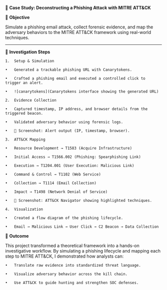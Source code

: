 🎯 **Case Study: Deconstructing a Phishing Attack with MITRE ATT&CK**

🔹 **Objective**

Simulate a phishing email attack, collect forensic evidence, and map the adversary behaviors to the MITRE ATT&CK framework using real-world techniques.

---

🔹 **Investigation Steps**

	1.	Setup & Simulation

	•	Generated a trackable phishing URL with Canarytokens.

	•	Crafted a phishing email and executed a controlled click to trigger an alert.

	•	![canarytokens](Canarytokens interface showing the generated URL)

	2.	Evidence Collection

	•	Captured timestamp, IP address, and browser details from the triggered beacon.

	•	Validated adversary behavior using forensic logs.

	•	📸 Screenshot: Alert output (IP, timestamp, browser).

	3.	ATT&CK Mapping

	•	Resource Development → T1583 (Acquire Infrastructure)

	•	Initial Access → T1566.002 (Phishing: Spearphishing Link)

	•	Execution → T1204.001 (User Execution: Malicious Link)

	•	Command & Control → T1102 (Web Service)

	•	Collection → T1114 (Email Collection)

	•	Impact → T1498 (Network Denial of Service)

	•	📸 Screenshot: ATT&CK Navigator showing highlighted techniques.

	4.	Visualization

	•	Created a flow diagram of the phishing lifecycle.

	•	Email → Malicious Link → User Click → C2 Beacon → Data Collection

🔹 **Outcome**

This project transformed a theoretical framework into a hands-on investigative workflow. By simulating a phishing lifecycle and mapping each step to MITRE ATT&CK, I demonstrated how analysts can:

	•	Translate raw evidence into standardized threat language.

	•	Visualize adversary behavior across the kill chain.

	•	Use ATT&CK to guide hunting and strengthen SOC defenses.
